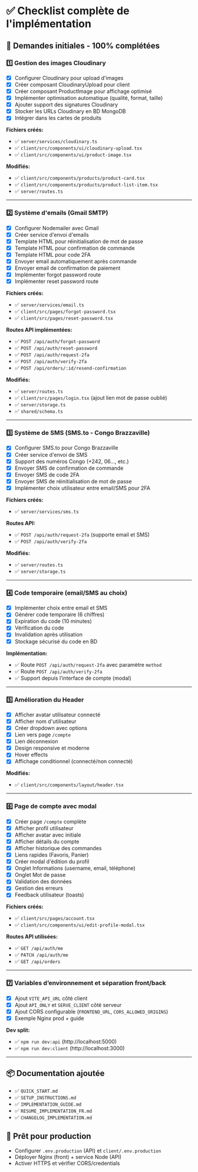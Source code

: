 # ✅ Checklist complète de l'implémentation

## 🎯 Demandes initiales - 100% complétées

### 1️⃣ Gestion des images Cloudinary
- [x] Configurer Cloudinary pour upload d'images
- [x] Créer composant CloudinaryUpload pour client
- [x] Créer composant ProductImage pour affichage optimisé
- [x] Implémenter optimisation automatique (qualité, format, taille)
- [x] Ajouter support des signatures Cloudinary
- [x] Stocker les URLs Cloudinary en BD MongoDB
- [x] Intégrer dans les cartes de produits

**Fichiers créés:**
- ✅ `server/services/cloudinary.ts`
- ✅ `client/src/components/ui/cloudinary-upload.tsx`
- ✅ `client/src/components/ui/product-image.tsx`

**Modifiés:**
- ✅ `client/src/components/products/product-card.tsx`
- ✅ `client/src/components/products/product-list-item.tsx`
- ✅ `server/routes.ts`

---

### 2️⃣ Système d'emails (Gmail SMTP)
- [x] Configurer Nodemailer avec Gmail
- [x] Créer service d'envoi d'emails
- [x] Template HTML pour réinitialisation de mot de passe
- [x] Template HTML pour confirmation de commande
- [x] Template HTML pour code 2FA
- [x] Envoyer email automatiquement après commande
- [x] Envoyer email de confirmation de paiement
- [x] Implémenter forgot password route
- [x] Implémenter reset password route

**Fichiers créés:**
- ✅ `server/services/email.ts`
- ✅ `client/src/pages/forgot-password.tsx`
- ✅ `client/src/pages/reset-password.tsx`

**Routes API implémentées:**
- ✅ `POST /api/auth/forgot-password`
- ✅ `POST /api/auth/reset-password`
- ✅ `POST /api/auth/request-2fa`
- ✅ `POST /api/auth/verify-2fa`
- ✅ `POST /api/orders/:id/resend-confirmation`

**Modifiés:**
- ✅ `server/routes.ts`
- ✅ `client/src/pages/login.tsx` (ajout lien mot de passe oublié)
- ✅ `server/storage.ts`
- ✅ `shared/schema.ts`

---

### 3️⃣ Système de SMS (SMS.to - Congo Brazzaville)
- [x] Configurer SMS.to pour Congo Brazzaville
- [x] Créer service d'envoi de SMS
- [x] Support des numéros Congo (+242, 06..., etc.)
- [x] Envoyer SMS de confirmation de commande
- [x] Envoyer SMS de code 2FA
- [x] Envoyer SMS de réinitialisation de mot de passe
- [x] Implémenter choix utilisateur entre email/SMS pour 2FA

**Fichiers créés:**
- ✅ `server/services/sms.ts`

**Routes API:**
- ✅ `POST /api/auth/request-2fa` (supporte email et SMS)
- ✅ `POST /api/auth/verify-2fa`

**Modifiés:**
- ✅ `server/routes.ts`
- ✅ `server/storage.ts`

---

### 4️⃣ Code temporaire (email/SMS au choix)
- [x] Implémenter choix entre email et SMS
- [x] Générer code temporaire (6 chiffres)
- [x] Expiration du code (10 minutes)
- [x] Vérification du code
- [x] Invalidation après utilisation
- [x] Stockage sécurisé du code en BD

**Implémentation:**
- ✅ Route `POST /api/auth/request-2fa` avec paramètre `method`
- ✅ Route `POST /api/auth/verify-2fa`
- ✅ Support depuis l’interface de compte (modal)

---

### 5️⃣ Amélioration du Header
- [x] Afficher avatar utilisateur connecté
- [x] Afficher nom d'utilisateur
- [x] Créer dropdown avec options
- [x] Lien vers page `/compte`
- [x] Lien déconnexion
- [x] Design responsive et moderne
- [x] Hover effects
- [x] Affichage conditionnel (connecté/non connecté)

**Modifiés:**
- ✅ `client/src/components/layout/header.tsx`

---

### 6️⃣ Page de compte avec modal
- [x] Créer page `/compte` complète
- [x] Afficher profil utilisateur
- [x] Afficher avatar avec initiale
- [x] Afficher détails du compte
- [x] Afficher historique des commandes
- [x] Liens rapides (Favoris, Panier)
- [x] Créer modal d'édition du profil
- [x] Onglet Informations (username, email, téléphone)
- [x] Onglet Mot de passe
- [x] Validation des données
- [x] Gestion des erreurs
- [x] Feedback utilisateur (toasts)

**Fichiers créés:**
- ✅ `client/src/pages/account.tsx`
- ✅ `client/src/components/ui/edit-profile-modal.tsx`

**Routes API utilisées:**
- ✅ `GET /api/auth/me`
- ✅ `PATCH /api/auth/me`
- ✅ `GET /api/orders`

---

### 7️⃣ Variables d’environnement et séparation front/back
- [x] Ajout `VITE_API_URL` côté client
- [x] Ajout `API_ONLY` et `SERVE_CLIENT` côté serveur
- [x] Ajout CORS configurable (`FRONTEND_URL`, `CORS_ALLOWED_ORIGINS`)
- [x] Exemple Nginx prod + guide

**Dev split:**
- ✅ `npm run dev:api` (http://localhost:5000)
- ✅ `npm run dev:client` (http://localhost:3000)

---

## 📦 Documentation ajoutée
- ✅ `QUICK_START.md`
- ✅ `SETUP_INSTRUCTIONS.md`
- ✅ `IMPLEMENTATION_GUIDE.md`
- ✅ `RESUME_IMPLEMENTATION_FR.md`
- ✅ `CHANGELOG_IMPLEMENTATION.md`

## 🚀 Prêt pour production
- Configurer `.env.production` (API) et `client/.env.production`
- Déployer Nginx (front) + service Node (API)
- Activer HTTPS et vérifier CORS/credentials